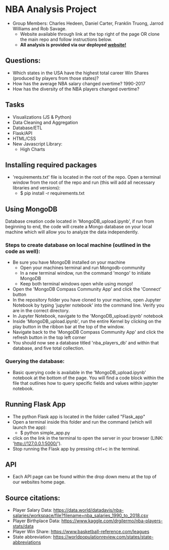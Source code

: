 # NBA Analysis Project
* Group Members: Charles Hedeen, Daniel Carter, Franklin Truong, Jarrod Williams and Rob Savage.
    * Website available through link at the top right of the page OR clone the main repo and follow instructions below.
    * <strong>All analysis is provided via our deployed [website!](nba-winshare-analysis.herokuapp.com/)</strong>

## Questions:

* Which states in the USA have the highest total career Win Shares (produced by players from those states)?
* How has the average NBA salary changed overtime? 1990-2017
* How has the diversity of the NBA players changed overtime?

## Tasks

* Visualizations (JS & Python) 
* Data Cleaning and Aggregation 
* Database/ETL 
* Flask/API 
* HTML/CSS 
* New Javascript Library:
  * High Charts

## Installing required packages
* 'requirements.txt' file is located in the root of the repo. Open a terminal window from the root of the repo and run (this will add all necessary libraries and versions):
  * $ pip install -r requirements.txt

## Using MongoDB

Database creation code located in 'MongoDB_upload.ipynb', if run from beginning to end, the code will create a Mongo database on your local machine which will allow you to analyze the data independently.

### Steps to create database on local machine (outlined in the code as well):
* Be sure you have MongoDB installed on your machine
  * Open your machines terminal and run Mongodb-community
  * In a new terminal window, run the command 'mongo' to initiate MongoDB
  * Keep both terminal windows open while using mongo!
* Open the 'MongoDB Compass Community App' and click the 'Connect' button
* In the repository folder you have cloned to your machine, open Jupyter Notebook by typing 'jupyter notebook' into the command line. Verify you are in the correct directory.
* In Jupyter Notebook, navigate to the 'MongoDB_upload.ipynb' notebook
* Inside 'MongoDB_upload.ipynb', run the entire Kernel by clicking on the play button in the ribbon bar at the top of the window.
* Navigate back to the 'MongoDB Compass Community App' and click the refresh button in the top left corner
* You should now see a database titled 'nba_players_db' and within that database, and five total collection.

### Querying the database:
* Basic querying code is available in the 'MongoDB_upload.ipynb' notebook at the bottom of the page. You will find a code block within the file that outlines how to query specific fields and values within jupyter notebook. 

## Running Flask App
* The python Flask app is located in the folder called "Flask_app"
* Open a terminal inside this folder and run the command (which will launch the app):
  * $ python simple_app.py
* click on the link in the terminal to open the server in your browser (LINK: 'http://127.0.0.1:5000/').
* Stop running the Flask app by pressing ctrl+c in the terminal.

## API
* Each API page can be found within the drop down menu at the top of our websites home page.

## Source citations:
* Player Salary Data:
  https://data.world/datadavis/nba-salaries/workspace/file?filename=nba_salaries_1990_to_2018.csv 
* Player Birthplace Data:
  https://www.kaggle.com/drgilermo/nba-players-stats/data 
* Player Win Share:
  https://www.basketball-reference.com/leagues
* State abbreviation: 
  https://worldpopulationreview.com/states/state-abbreviations
